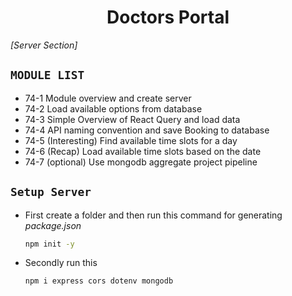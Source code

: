 <div align='center'>

# Doctors Portal
</div>

<p align='left'><i>[Server Section]</i></p>

## `MODULE LIST`
- 74-1 Module overview and create server
- 74-2 Load available options from database
- 74-3 Simple Overview of React Query and load data
- 74-4 API naming convention and save Booking to database
- 74-5 (Interesting) Find available time slots for a day
- 74-6 (Recap) Load available time slots based on the date
- 74-7 (optional) Use mongodb aggregate project pipeline

## `Setup Server`
- First create a folder and then run this command for generating <i>package.json</i>
    ```bash
    npm init -y
    ```
- Secondly run this
    ```bash
    npm i express cors dotenv mongodb
    ```